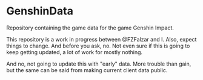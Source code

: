 # GenshinData
Repository containing the game data for the game Genshin Impact.

This repository is a work in progress between @FZFalzar and I. Also, expect things to change. And before you ask, no. Not even sure if this is going to keep getting updated, a lot of work for mostly nothing.

And no, not going to update this with "early" data. More trouble than gain, but the same can be said from making current client data public.
